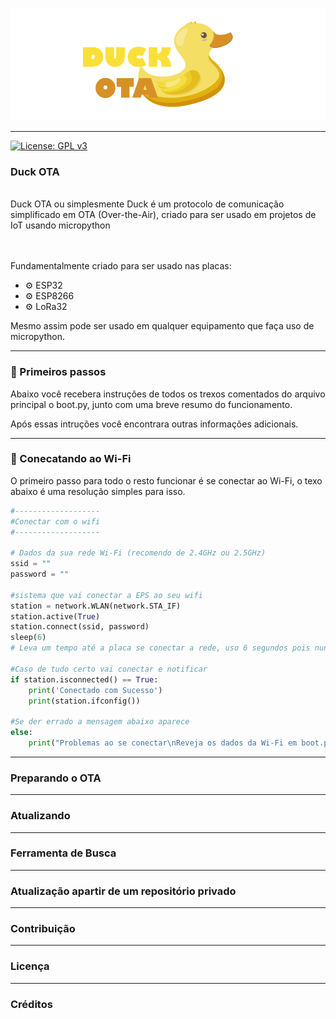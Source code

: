 <p align="center">
  <br /><img
    width="924"
    src="imagens\duck_ota.png"
    alt="Senko – OTA Updater"
  />
</p>

---
[![License: GPL v3](https://img.shields.io/badge/License-GPLv3-blue.svg)](https://github.com/rafaelbhcosta/OTA/blob/main/LICENSE)

### Duck OTA
<br>
Duck OTA ou simplesmente Duck é um protocolo de comunicação simplificado em OTA (Over-the-Air), criado para ser usado em projetos de IoT usando micropython
<br><br><br>

Fundamentalmente criado para ser usado nas placas:
- ⚙️ ESP32
- ⚙️ ESP8266
- ⚙️ LoRa32

Mesmo assim pode ser usado em qualquer equipamento que faça uso de micropython.

---
### 📝 Primeiros passos

Abaixo você recebera instruções de todos os trexos comentados do arquivo principal o boot.py, junto com uma breve resumo do funcionamento.

Após essas intruções você encontrara outras informações adicionais.

---
### 📡 Conecatando ao Wi-Fi

O primeiro passo para todo o resto funcionar é se conectar ao Wi-Fi, o texo abaixo é uma resolução simples para isso.

``` python
#-------------------
#Conectar com o wifi
#-------------------

# Dados da sua rede Wi-Fi (recomendo de 2.4GHz ou 2.5GHz)
ssid = ""
password = ""

#sistema que vai conectar a EPS ao seu wifi
station = network.WLAN(network.STA_IF)
station.active(True)
station.connect(ssid, password)
sleep(6)
# Leva um tempo até a placa se conectar a rede, uso 6 segundos pois nunca tive problemas com esse tempo

#Caso de tudo certo vai conectar e notificar
if station.isconnected() == True:
    print('Conectado com Sucesso')
    print(station.ifconfig())
    
#Se der errado a mensagem abaixo aparece
else:
    print("Problemas ao se conectar\nReveja os dados da Wi-Fi em boot.py")
```
---
### Preparando o OTA
---
### Atualizando
---
### Ferramenta de Busca
---
### Atualização apartir de um repositório privado
---
### Contribuição
---
### Licença
---
### Créditos

